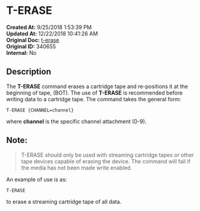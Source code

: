 # T-ERASE

**Created At:** 9/25/2018 1:53:39 PM  
**Updated At:** 12/22/2018 10:41:26 AM  
**Original Doc:** [t-erase](https://docs.jbase.com/49399-tape/t-erase)  
**Original ID:** 340655  
**Internal:** No  


## Description

The **T-ERASE** command erases a cartridge tape and re-positions it at the beginning of tape, (BOT). The use of **T-ERASE** is recommended before writing data to a cartridge tape. The command takes the general form:

```
T-ERASE {CHANNEL=channel}
```

where **channel** is the specific channel attachment (0-9).



## Note: 


> T-ERASE should only be used with streaming cartridge tapes or other tape devices capable of erasing the device. The command will fail if the media has not been made write enabled.




An example of use is as:

```
T-ERASE
```

to erase a streaming cartridge tape of all data.
